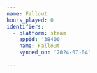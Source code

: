 ```yaml
---
name: Fallout
hours_played: 0
identifiers:
  - platform: steam
    appid: '38400'
    name: Fallout
    synced_on: '2024-07-04'

---
```

